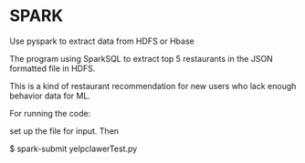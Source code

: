 # SPARK
Use pyspark to extract data from HDFS or Hbase

The program using SparkSQL to extract top 5 restaurants in the JSON formatted file in HDFS.

This is a kind of restaurant recommendation for new users who lack enough behavior data for ML.

For running the code:

set up the file for input. Then

$ spark-submit yelpclawerTest.py
